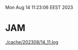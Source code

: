 Mon Aug 14 11:23:06 EEST 2023
# JAM
<a href='./cache/202308/14_11.log'>./cache/202308/14_11.log</a>
